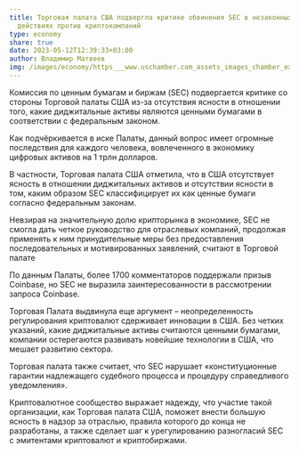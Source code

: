 ```yaml
---
title: Торговая палата США подвергла критике обвинения SEC в незаконных
  действиях против криптокомпаний
type: economy
share: true
date: 2023-05-12T12:39:33+03:00
author: Владимир Матвеев
img: /images/economy/https___www.uschamber.com_assets_images_chamber_exterior_entrance.avif
---
```

Комиссия по ценным бумагам и биржам (SEC) подвергается критике со стороны Торговой палаты США из-за отсутствия ясности в отношении того, какие диджитальные активы являются ценными бумагами в соответствии с федеральным законом.

Как подчёркивается в иске Палаты, данный вопрос имеет огромные последствия для каждого человека, вовлеченного в экономику цифровых активов на 1 трлн долларов.

В частности, Торговая палата США отметила, что в США отсутствует ясность в отношении диджитальных активов и отсутствии ясности в том, каким образом SEC классифицирует их как ценные бумаги согласно федеральным законам.

Невзирая на значительную долю крипторынка в экономике, SEC не смогла дать четкое руководство для отраслевых компаний, продолжая применять к ним принудительные меры без предоставления последовательных и мотивированных заявлений, считают в Торговой палате

По данным Палаты, более 1700 комментаторов поддержали призыв Coinbase, но SEC не выразила заинтересованности в рассмотрении запроса Coinbase.

Торговая Палата выдвинула еще аргумент – неопределенность регулирования криптовалют сдерживает инновации в США. Без четких указаний, какие диджитальные активы считаются ценными бумагами, компании остерегаются развивать новейшие технологии в США, что мешает развитию сектора.

Торговая палата также считает, что SEC нарушает «конституционные гарантии надлежащего судебного процесса и процедуру справедливого уведомления».

Криптовалютное сообщество выражает надежду, что участие такой организации, как Торговая палата США, поможет внести большую ясность в надзор за отраслью, правила которого до конца не разработаны, а также сделает шаг к урегулированию разногласий SEC с эмитентами криптовалют и криптобиржами.